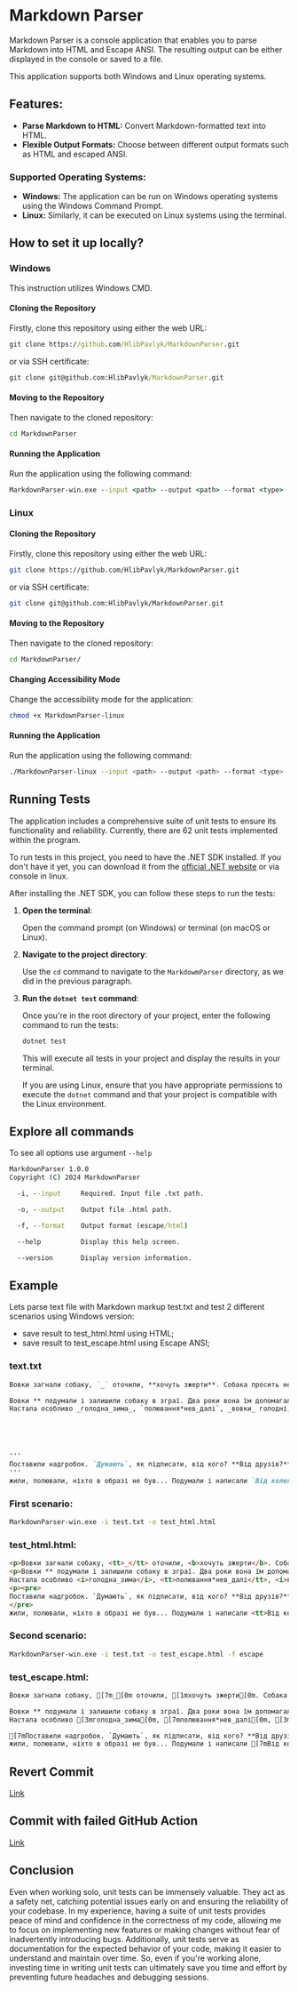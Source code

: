 # Markdown Parser

Markdown Parser is a console application that enables you to parse Markdown into HTML and Escape ANSI. The resulting output can be either displayed in the console or saved to a file.

This application supports both Windows and Linux operating systems.

## Features:

- **Parse Markdown to HTML:** Convert Markdown-formatted text into HTML.
- **Flexible Output Formats:** Choose between different output formats such as HTML and escaped ANSI.
  
### Supported Operating Systems:

- **Windows:** The application can be run on Windows operating systems using the Windows Command Prompt.
- **Linux:** Similarly, it can be executed on Linux systems using the terminal.

## How to set it up locally?

### Windows

This instruction utilizes Windows CMD.

#### Cloning the Repository

Firstly, clone this repository using either the web URL:

```cmd
git clone https://github.com/HlibPavlyk/MarkdownParser.git
```

or via SSH certificate:

```cmd
git clone git@github.com:HlibPavlyk/MarkdownParser.git
```

#### Moving to the Repository

Then navigate to the cloned repository:

```cmd
cd MarkdownParser
```

#### Running the Application

Run the application using the following command:

```cmd
MarkdownParser-win.exe --input <path> --output <path> --format <type>
```

### Linux

#### Cloning the Repository

Firstly, clone this repository using either the web URL:

```bash
git clone https://github.com/HlibPavlyk/MarkdownParser.git
```

or via SSH certificate:

```bash
git clone git@github.com:HlibPavlyk/MarkdownParser.git
```

#### Moving to the Repository

Then navigate to the cloned repository:

```bash
cd MarkdownParser/
```

#### Changing Accessibility Mode

Change the accessibility mode for the application:

```bash
chmod +x MarkdownParser-linux
```

#### Running the Application

Run the application using the following command:

```bash
./MarkdownParser-linux --input <path> --output <path> --format <type>
```

## Running Tests

The application includes a comprehensive suite of unit tests to ensure its functionality and reliability. Currently, there are 62 unit tests implemented within the program.

To run tests in this project, you need to have the .NET SDK installed. If you don't have it yet, you can download it from the [official .NET website](https://dotnet.microsoft.com/download) or via console in linux.

After installing the .NET SDK, you can follow these steps to run the tests:

1. **Open the terminal**:

   Open the command prompt (on Windows) or terminal (on macOS or Linux).

2. **Navigate to the project directory**:

   Use the `cd` command to navigate to the `MarkdowmParser` directory, as we did in the previous paragraph.

3. **Run the `dotnet test` command**:

   Once you're in the root directory of your project, enter the following command to run the tests:

   ```bash
   dotnet test
   ```

   This will execute all tests in your project and display the results in your terminal.

   If you are using Linux, ensure that you have appropriate permissions to execute the `dotnet` command and that your project is compatible with the Linux environment.

## Explore all commands

To see all options use argument ```--help```

```cmd
MarkdownParser 1.0.0
Copyright (C) 2024 MarkdownParser

  -i, --input     Required. Input file .txt path.

  -o, --output    Output file .html path.

  -f, --format    Output format (escape/html)

  --help          Display this help screen.

  --version       Display version information.
```

## Example

Lets parse text file with Markdown markup test.txt and test 2 different scenarios using Windows version:
- save result to test_html.html using HTML;
- save result to test_escape.html using Escape ANSI;

### text.txt

```markdown
Вовки загнали собаку, `_` оточили, **хочуть зжерти**. Собака просить не вбивати її, натомість обіцяє допомагати заганяти овець та іншу худобу.

Вовки ** подумали і залишили собаку в зграї. Два роки вона їм допомагала, всьому вчила, показувала місця, полювала разом з ними...
Настала особливо _голодна_зима_, `полювання*нев_далі`, _вовки_ голодні, зневірені. Що робити? Вирішили все-таки зжерти собаку. Зжерли. Кісточки поховали.





'''
Поставили надгробок. `Думають`, як підписати, від кого? **Від друзів?** Так начебто які ж вони друзі, раз зжерли... _Від_ворогів?_ Так 2 роки разом пліч-о-пліч
'''
жили, полювали, ніхто в образі не був... Подумали і написали `Від колег`.
```

### First scenario:

```cmd
MarkdownParser-win.exe -i test.txt -o test_html.html 
```

### test_html.html:

```html
<p>Вовки загнали собаку, <tt>_</tt> оточили, <b>хочуть зжерти</b>. Собака просить не вбивати її, натомість обіцяє допомагати заганяти овець та іншу худобу.</p>
<p>Вовки ** подумали і залишили собаку в зграї. Два роки вона їм допомагала, всьому вчила, показувала місця, полювала разом з ними...
Настала особливо <i>голодна_зима</i>, <tt>полювання*нев_далі</tt>, <i>вовки</i> голодні, зневірені. Що робити? Вирішили все-таки зжерти собаку. Зжерли. Кісточки поховали.</p>
<p><pre>
Поставили надгробок. `Думають`, як підписати, від кого? **Від друзів?** Так начебто які ж вони друзі, раз зжерли... _Від_ворогів?_ Так 2 роки разом пліч-о-пліч
</pre>
жили, полювали, ніхто в образі не був... Подумали і написали <tt>Від колег</tt>.</p>
```

### Second scenario:

```cmd
MarkdownParser-win.exe -i test.txt -o test_escape.html -f escape
```

### test_escape.html:

```html
Вовки загнали собаку, [7m_[0m оточили, [1mхочуть зжерти[0m. Собака просить не вбивати її, натомість обіцяє допомагати заганяти овець та іншу худобу.

Вовки ** подумали і залишили собаку в зграї. Два роки вона їм допомагала, всьому вчила, показувала місця, полювала разом з ними...
Настала особливо [3mголодна_зима[0m, [7mполювання*нев_далі[0m, [3mвовки[0m голодні, зневірені. Що робити? Вирішили все-таки зжерти собаку. Зжерли. Кісточки поховали.

[7mПоставили надгробок. `Думають`, як підписати, від кого? **Від друзів?** Так начебто які ж вони друзі, раз зжерли... _Від_ворогів?_ Так 2 роки разом пліч-о-пліч[0m
жили, полювали, ніхто в образі не був... Подумали і написали [7mВід колег[0m.
```

## Revert Commit

[Link](https://github.com/HlibPavlyk/MarkdownParser/commit/6e47e0ac087f7d7d18733909c18696cd5cfe9777)

## Commit with failed GitHub Action

[Link](https://github.com/HlibPavlyk/MarkdownParser/commit/3ac2a340deb3d1a4ecc0e1a1695e44904ef71048)

## Conclusion

Even when working solo, unit tests can be immensely valuable. They act as a safety net, catching potential issues early on and ensuring the reliability of your codebase. In my experience, having a suite of unit tests provides peace of mind and confidence in the correctness of my code, allowing me to focus on implementing new features or making changes without fear of inadvertently introducing bugs. Additionally, unit tests serve as documentation for the expected behavior of your code, making it easier to understand and maintain over time. So, even if you're working alone, investing time in writing unit tests can ultimately save you time and effort by preventing future headaches and debugging sessions.



